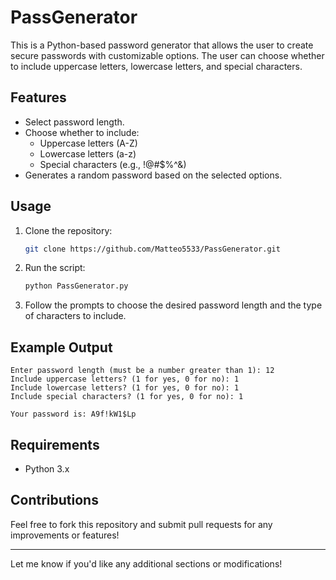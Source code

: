 
# PassGenerator

This is a Python-based password generator that allows the user to create secure passwords with customizable options. The user can choose whether to include uppercase letters, lowercase letters, and special characters.

## Features

- Select password length.
- Choose whether to include:
  - Uppercase letters (A-Z)
  - Lowercase letters (a-z)
  - Special characters (e.g., !@#$%^&)
- Generates a random password based on the selected options.

## Usage

1. Clone the repository:
   ```bash
   git clone https://github.com/Matteo5533/PassGenerator.git
   ```
2. Run the script:
   ```bash
   python PassGenerator.py
   ```

3. Follow the prompts to choose the desired password length and the type of characters to include.

## Example Output

```
Enter password length (must be a number greater than 1): 12
Include uppercase letters? (1 for yes, 0 for no): 1
Include lowercase letters? (1 for yes, 0 for no): 1
Include special characters? (1 for yes, 0 for no): 1

Your password is: A9f!kW1$Lp
```

## Requirements

- Python 3.x

## Contributions

Feel free to fork this repository and submit pull requests for any improvements or features!

---

Let me know if you'd like any additional sections or modifications!
